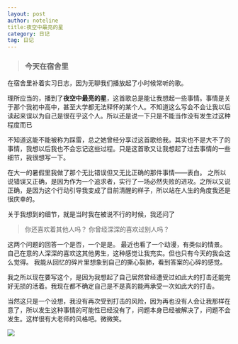 ```yaml
---
layout: post
author: noteline
title:夜空中最亮的星
category: 日记
tag: 日记
---
```

>### 今天在宿舍里
在宿舍里补着实习日志，因为无聊我们播放起了小时候常听的歌。
 
理所应当的，播到了**夜空中最亮的星**，这首歌总是能让我想起一些事情。事情是关于那个我初中高中，甚至大学都无法释怀的某个人。不知道这么写会不会让我以后读起来误以为自己是很在乎这个人。所以还是说一下只是不能当作没有发生过这种程度而已
 
不知道这能不能被称为踩雷，总之她曾经分享过这首歌给我。其实也不是大不了的事情，我想以后我也不会忘记这些过程。只是这首歌又让我想起了过去事情的一些细节，我很想写一下。
 
在大一的暑假里我做了那个无比错误但又无比正确的那件事情——表白。
之所以说错误又正确，是因为作为一个追求者，实行了一场必然失败的进攻。之所以又说正确，是因为这个行动引导我变成了目前清醒的样子，所以站在人生的角度我还是很庆幸的。
 
 关于我想到的细节，就是当时我在被说不行的时候，我还问了
 >你还喜欢着其他人吗？
 >你曾经深深的喜欢过别人吗？ 

这两个问题的回答一个是否，一个是是。
最近也看了一个动漫，有类似的情景。自己在意的人深深的喜欢这其他男生，这种感觉让我充实。但也只有今天的我会这么觉得。
我能从回忆的碎片里想象到自己的撕心裂肺，看到答案的心碎的感觉。

我之所以现在要写这个，是因为我想起了自己居然曾经遭受过如此大的打击还能完好无损的活着。我现在都不确定自己是不是真的能再承受一次如此大的打击。

当然这只是一个设想，我没有再次受到打击的风险，因为再也没有人会让我那样在意了，所以发生这种事情的可能性已经没有了，问题本身已经被解决了，问题不会发生。这样很有大老师的风格吧。微微笑。

![](http://wx2.sinaimg.cn/large/006OTYKNly1fknl56qo7fj31kw0amaxt.jpg)

